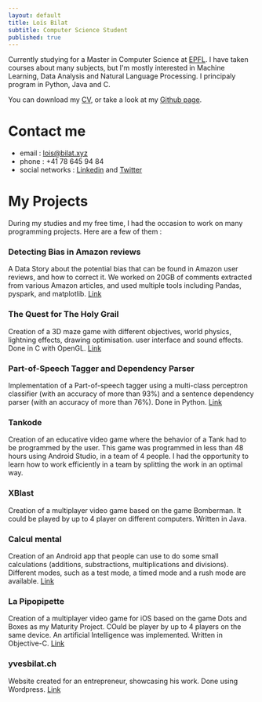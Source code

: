 ```yaml
---
layout: default
title: Loïs Bilat
subtitle: Computer Science Student
published: true
---
```


Currently studying for a Master in Computer Science at [EPFL](https://epfl.ch). I have taken courses about many subjects, but I'm mostly interested in Machine Learning, Data Analysis and Natural Language Processing. I principaly program in Python, Java and C.

You can download my [CV](http://bilat.xyz/cv), or take a look at my [Github page](http://git.bilat.xyz).

# Contact me

- email : [lois@bilat.xyz](mailto:lois@bilat.xyz)
- phone : +41 78 645 94 84
- social networks : [Linkedin](https://linkedin.com/in/lois-bilat) and [Twitter](https://twitter.com/@Billotais)



# My Projects

During my studies and my free time, I had the occasion to work on many programming projects. Here are a few of them :

### Detecting Bias in Amazon reviews

A Data Story about the potential bias that can be found in Amazon user reviews, and how to correct it. We worked on 20GB of comments extracted from various Amazon articles, and used multiple tools including Pandas, pyspark, and matplotlib. [Link](https://ada-lyn.github.io/)

### The Quest for The Holy Grail

Creation of a 3D maze game with different objectives, world physics, lightning effects, drawing optimisation. user interface and sound effects. Done in C with OpenGL. [Link](https://github.com/Billotais/TSBK07_project)

### Part-of-Speech Tagger and Dependency Parser

Implementation of a Part-of-speech tagger using a multi-class perceptron classifier (with an accuracy of more than 93%) and a sentence dependency parser (with an accuracy of more than 76%). Done in Python. [Link](https://github.com/Billotais/TDDE09_project) 

### Tankode

Creation of an educative video game where the behavior of a Tank had to be programmed by the user. This game was programmed in less than 48 hours using Android Studio, in a team of 4 people. I had the opportunity to learn how to work efficiently in a team by splitting the work in an optimal way.

### XBlast

Creation of a multiplayer video game based on the game Bomberman. It could be played by up to 4 player on different computers. Written in Java.

### Calcul mental

Creation of an Android app that people can use to do some small calculations (additions, substractions, multiplications and divisions). Different modes, such as a test mode, a timed mode and a rush mode are available. [Link](https://play.google.com/store/apps/details?id=com.lafloculation.billotais.livrets)

### La Pipopipette

Creation of a multiplayer video game for iOS based on the game Dots and Boxes as my Maturity Project. COuld be player by up to 4 players on the same device. An artificial Intelligence was implemented. Written in Objective-C. [Link](http://tm.bilat.xyz)

### yvesbilat.ch

Website created for an entrepreneur, showcasing his work. Done using Wordpress. [Link](http://yvesbilat.ch)
